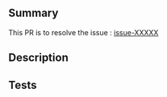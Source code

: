 ## Summary
 This PR is to resolve the issue : [issue-XXXXX](https://github.com/IBM-Cloud/ibmcloud-image-builder/issues/XXXXX)

 ## Description


 ## Tests
